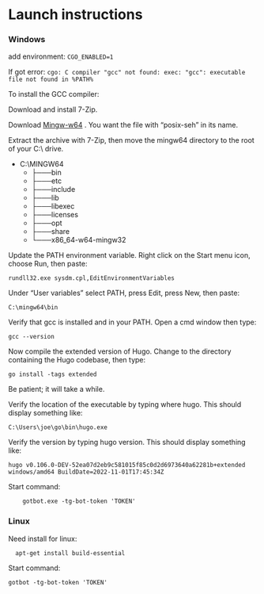 
# Launch instructions 
### Windows 

add environment: `CGO_ENABLED=1`

If got error: `cgo: C compiler "gcc" not found: exec: "gcc": executable file not found in %PATH%`

To install the GCC compiler:

Download and install 7-Zip.

Download [Mingw-w64](https://github.com/niXman/mingw-builds-binaries/releases/tag/14.2.0-rt_v12-rev0) . You want the file with “posix-seh” in its name.

Extract the archive with 7-Zip, then move the mingw64 directory to the root of your C:\ drive.
- C:\MINGW64 
  - ├───bin
  - ├───etc
  - ├───include
  - ├───lib
  - ├───libexec
  - ├───licenses
  - ├───opt
  - ├───share
  - └───x86_64-w64-mingw32

Update the PATH environment variable.
Right click on the Start menu icon, choose Run, then paste:

```
rundll32.exe sysdm.cpl,EditEnvironmentVariables
```

Under “User variables” select PATH, press Edit, press New, then paste:

```commandline
C:\mingw64\bin
```

Verify that gcc is installed and in your PATH. 
Open a cmd window then type:

```commandline
gcc --version
```  

Now compile the extended version of Hugo. Change to the directory containing the Hugo codebase, then type:

```commandline
go install -tags extended
```

Be patient; it will take a while.

Verify the location of the executable by typing where hugo. This should display something like:

`C:\Users\joe\go\bin\hugo.exe`

Verify the version by typing hugo version. This should display something like:

`hugo v0.106.0-DEV-52ea07d2eb9c581015f85c0d2d6973640a62281b+extended windows/amd64 BuildDate=2022-11-01T17:45:34Z`

Start command: 
```commandline
    gotbot.exe -tg-bot-token 'TOKEN'
```


### Linux
Need install for linux:
```shell
  apt-get install build-essential
```
 Start command: 
```shell
gotbot -tg-bot-token 'TOKEN'
```